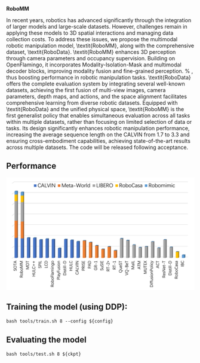 
**RoboMM**

In recent years, robotics has advanced significantly through the integration of larger models and large-scale datasets. However, challenges remain in applying these models to 3D spatial interactions and managing data collection costs. To address these issues, we propose the multimodal robotic manipulation model, \textit{RoboMM}, along with the comprehensive dataset, \textit{RoboData}.
\textit{RoboMM} enhances 3D perception through camera parameters and occupancy supervision. Building on OpenFlamingo, it incorporates Modality-Isolation-Mask and multimodal decoder blocks, improving modality fusion and fine-grained perception. % , thus boosting performance in robotic manipulation tasks.
\textit{RoboData} offers the complete evaluation system by integrating several well-known datasets, achieving the first fusion of multi-view images, camera parameters, depth maps, and actions, and the space alignment facilitates comprehensive learning from diverse robotic datasets.
Equipped with \textit{RoboData} and the unified physical space, \textit{RoboMM} is the first generalist policy that enables simultaneous evaluation across all tasks within multiple datasets, rather than focusing on limited selection of data or tasks.
Its design significantly enhances robotic manipulation performance, increasing the average sequence length on the CALVIN from 1.7 to 3.3 and ensuring cross-embodiment capabilities, achieving state-of-the-art results across multiple datasets. The code will be released following acceptance.


## Performance
![results](results.png)


## Training the model (using DDP):
```
bash tools/train.sh 8 --config ${config}

```

## Evaluating the model
```
bash tools/test.sh 8 ${ckpt}
```